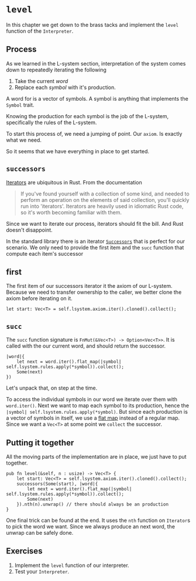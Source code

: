 # `level`
In this chapter we get down to the brass tacks and implement the `level`
function of the `Interpreter`.

## Process
As we learned in the L-system section, interpretation of the system comes down
to repeatedly iterating the following

1. Take the current _word_
2. Replace each _symbol_ with it's production.

A word for is a vector of symbols. A symbol is anything that implements the
`Symbol` trait.

Knowing the production for each symbol is the job of the L-system, specifically
the rules of the L-system.

To start this process of, we need a jumping of point. Our `axiom`. Is exactly
what we need.

So it seems that we have everything in place to get started.

## `successors`
[Iterators][iterator] are ubiquitous in Rust. From the documentation

> If you've found yourself with a collection of some kind, and needed to perform
> an operation on the elements of said collection, you'll quickly run into
> 'iterators'. Iterators are heavily used in idiomatic Rust code, so it's worth
> becoming familiar with them.

Since we want to iterate our process, iterators should fit the bill. And Rust
doesn't disappoint.

In the standard library there is an iterator [`Successors`][successors] that is
perfect for our scenario. We only need to provide the first item and the
`succ` function that compute each item's successor

## first
The first item of our successors iterator it the axiom of our L-system. Because
we need to transfer ownership to the caller, we better clone the axiom before
iterating on it.

```
let start: Vec<T> = self.lsystem.axiom.iter().cloned().collect();
```

## `succ`
The `succ` function signature is `FnMut(&Vec<T>) -> Option<Vec<T>>`. It is
called with the our current word, and should return the successor.

```
|word|{
    let next = word.iter().flat_map(|symbol| self.lsystem.rules.apply(*symbol)).collect();
    Some(next)
})
```

Let's unpack that, on step at the time.

To access the individual symbols in our word we iterate over them with
`word.iter()`. Next we want to map each symbol to its production, hence the
`|symbol| self.lsystem.rules.apply(*symbol)`. But since each production is a
vector of symbols in itself, we use a [flat map][flat_map] instead of a regular
map. Since we want a `Vec<T>` at some point we `collect` the successor.

## Putting it together
All the moving parts of the implementation are in place, we just have to put
together.

```
pub fn level(&self, n : usize) -> Vec<T> {
    let start: Vec<T> = self.lsystem.axiom.iter().cloned().collect();
    successors(Some(start), |word|{
        let next = word.iter().flat_map(|symbol| self.lsystem.rules.apply(*symbol)).collect();
        Some(next)
    }).nth(n).unwrap() // there should always be an production
}
```

One final trick can be found at the end. It uses the `nth` function on
`Iterator`s to pick the word we want. Since we always produce an next word, the
unwrap can be safely done.

## Exercises
1. Implement the `level` function of our interpreter.
2. Test your `Interpreter`.

[iterator]: https://doc.rust-lang.org/std/iter/index.html
[successors]: https://doc.rust-lang.org/std/iter/fn.successors.html
[flat_map]: https://doc.rust-lang.org/std/iter/trait.Iterator.html#method.flat_map
